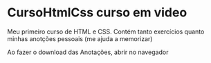 # CursoHtmlCss curso em video
 Meu primeiro curso de HTML e CSS. Contém tanto exercícios quanto minhas anotções pessoais (me ajuda a memorizar)
 
 Ao fazer o download das Anotações, abrir no navegador
